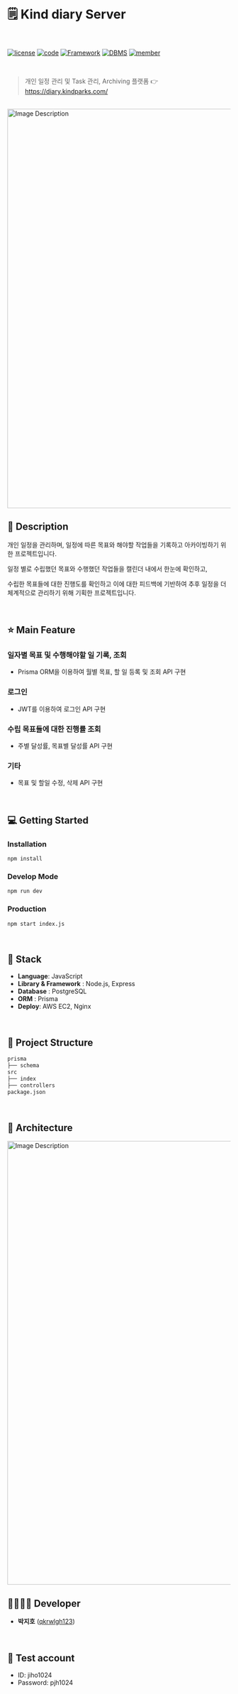 # 🗒 Kind diary Server

<br/>

[![license](https://img.shields.io/badge/License-GPL-red)](https://en.wikipedia.org/wiki/GNU_General_Public_License)
[![code](https://img.shields.io/badge/Code-Javascript-blue)](https://developer.mozilla.org/ko/docs/Web/JavaScript)
[![Framework](https://img.shields.io/badge/Framework-Node.js-orange)](https://nodejs.org/en)
[![DBMS](https://img.shields.io/badge/DBMS-PostgreSQL-green)](https://www.postgresql.org/)
[![member](https://img.shields.io/badge/Project-Personal-brightgreen)](https://github.com/qkrwlgh123)

<br/>

> 개인 일정 관리 및 Task 관리, Archiving 플랫폼 👉 https://diary.kindparks.com/

<br/>

<img src="https://github.com/user-attachments/assets/4e0e861d-6c40-47ed-9079-a2519595c6a6" alt="Image Description" width="900"/>

<br/>

## 📖 Description

개인 일정을 관리하며, 일정에 따른 목표와 해야할 작업들을 기록하고 아카이빙하기 위한 프로젝트입니다.

일정 별로 수립했던 목표와 수행했던 작업들을 캘린더 내에서 한눈에 확인하고,

수립한 목표들에 대한 진행도를 확인하고 이에 대한 피드백에 기반하여 추후 일정을 더 체계적으로 관리하기 위해 기획한 프로젝트입니다.

<br/>

## ⭐ Main Feature

### 일자별 목표 및 수행해야할 일 기록, 조회

- Prisma ORM을 이용하여 월별 목표, 할 일 등록 및 조회 API 구현

### 로그인

- JWT를 이용하여 로그인 API 구현

### 수립 목표들에 대한 진행률 조회

- 주별 달성률, 목표별 달성률 API 구현

### 기타

- 목표 및 할일 수정, 삭제 API 구현

<br/>

## 💻 Getting Started

### Installation

```
npm install
```

### Develop Mode

```
npm run dev
```

### Production

```
npm start index.js
```

<br/>

## 🔧 Stack

- **Language**: JavaScript
- **Library & Framework** : Node.js, Express
- **Database** : PostgreSQL
- **ORM** : Prisma
- **Deploy**: AWS EC2, Nginx

<br/>

## :open_file_folder: Project Structure

```markdown
prisma
├── schema
src
├── index
├── controllers
package.json
```

<br/>

## 🔨 Architecture

<img src="https://github.com/user-attachments/assets/a9570a59-8a0e-4a06-8820-d885d51e71be" alt="Image Description" width="1000"/>

<br/>

## 👨‍👩‍👧‍👦 Developer

- **박지호** ([qkrwlgh123](https://github.com/qkrwlgh123))

<br/>

## 👤 Test account

- ID: jiho1024
- Password: pjh1024
